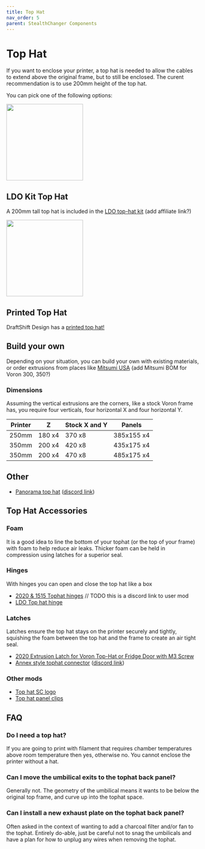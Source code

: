 ```yaml
---
title: Top Hat
nav_order: 5
parent: StealthChanger Components
---
```

<!-- Use the page layout at TOC.md:  https://github.com/sdylewski/StealthChanger/blob/main/docs/TOC.md -->

# Top Hat


If you want to enclose your printer, a top hat is needed to allow the cables to extend above the original frame, but to still be enclosed. The curent recommendation is to use 200mm height of the top hat.  

You can pick one of the following options:

<img src="media/TopHat/LDO_tophat.png" width="200">

## LDO Kit Top Hat
A 200mm tall top hat is included in the [LDO top-hat kit](https://ldomotion.com/products/16607023627247272)
(add affiliate link?)

<img src="media/TopHat/printed_tophat.png" width="200">

## Printed Top Hat
DraftShift Design has a <a href="https://github.com/DraftShift/Tophat">printed top hat!</a>

## Build your own
Depending on your situation, you can build your own with existing materials, or order extrusions from places like [Mitsumi USA](https://us.misumi-ec.com/vona2/detail/110302683830/?CategorySpec=unitType%3a%3a1%0900000042747%3a%3amig00000001423216%0900000042730%3a%3amig00000001495349%0900000042733%3a%3aa%0900000042720%3a%3aa&list=PageCategory) 
(add Mitsumi BOM for Voron 300, 350?) 

### Dimensions
Assuming the vertical extrusions are the corners, like a stock Voron frame has, you require four verticals, four horizontal X and four horizontal Y.

| Printer |   Z    | Stock X and Y |   Panels   |
|  ---    |  ---   |      ---      |     ---    |
|  250mm  | 180 x4 |     370 x8    | 385x155 x4 |
|  350mm  | 200 x4 |     420 x8    | 435x175 x4 |
|  350mm  | 200 x4 |     470 x8    | 485x175 x4 |


## Other

* [Panorama top hat](https://github.com/Theaninova/panorama-tophat) ([discord link](https://discord.com/channels/1226846451028725821/1281961080771448943))
  

## Top Hat Accessories

### Foam
It is a good idea to line the bottom of your tophat (or the top of your frame) with foam to help reduce air leaks. Thicker foam can be held in compression using latches for a superior seal.

### Hinges
With hinges you can open and close the top hat like a box

* [2020 & 1515 Tophat hinges](https://discord.com/channels/1226846451028725821/1279707532893360203) // TODO this is a discord link to user mod
* [LDO Top hat hinge](https://github.com/MotorDynamicsLab/LDOStealthChanger/tree/master/STLs)

### Latches
Latches ensure the top hat stays on the printer securely and tightly, squishing the foam between the top hat and the frame to create an air tight seal.

* [2020 Extrusion Latch for Voron Top-Hat or Fridge Door with M3 Screw ](https://www.printables.com/model/1271104-2020-extrusion-latch-for-voron-top-hat-or-fridge-d)
* [Annex style tophat connector](https://www.printables.com/model/931249-annex-style-extrusion-connector) ([discord link](https://discord.com/channels/1226846451028725821/1257927419596116040))

### Other mods

* [Top hat SC logo](https://github.com/DraftShift/StealthChanger/tree/main/UserMods/EddieSha04/Tophat%20SC%20LED%20Logo)
* [Top hat panel clips](https://github.com/DraftShift/StealthChanger/tree/main/UserMods/EddieSha04/Tophat)


## FAQ

### Do I need a top hat?
If you are going to print with filament that requires chamber temperatures above room temperature then yes, otherwise no. You cannot enclose the printer without a hat.

### Can I move the umbilical exits to the tophat back panel?
Generally not. The geometry of the umbilical means it wants to be below the original top frame, and curve up into the tophat space.

### Can I install a new exhaust plate on the tophat back panel?
Often asked in the context of wanting to add a charcoal filter and/or fan to the tophat. Entirely do-able, just be careful not to snag the umbilicals and have a plan for how to unplug any wires when removing the tophat.



